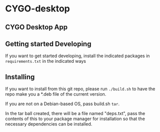 # CYGO-desktop
CYGO Desktop App
---
Getting started Developing
---

If you want to get started developing, install the indicated packages in `requirements.txt` in the indicated ways

Installing
---

If you want to install from this git repo, please run `./build.sh` to have the repo make you a *.deb file of the current version.

If you are not on a Debian-based OS, pass build.sh `tar`.

In the tar ball created, there will be a file named "deps.txt", pass the contents of this to your package manager for installation so that the necessary dependencies can be installed.